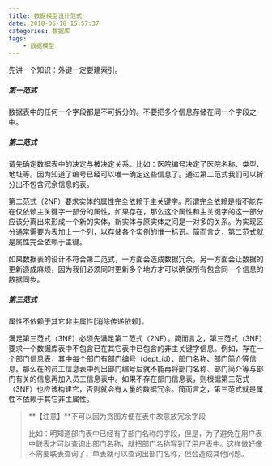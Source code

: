 ```yaml
---
title: 数据模型设计范式
date: 2018-06-18 15:57:37
categories: 数据库
tags: 
    - 数据模型
---
```


先讲一个知识：外键一定要建索引。

##### 第一范式

数据表中的任何一个字段都是不可拆分的。不要把多个信息存储在同一个字段之中。

##### 第二范式

请先确定数据表中的决定与被决定关系。比如：医院编号决定了医院名称、类型、地址等。因为知道了编号已经可以唯一确定这些信息了。通过第二范式我们可以拆分出不包含冗余信息的表。

第二范式（2NF）要求实体的属性完全依赖于主关键字。所谓完全依赖是指不能存在仅依赖主关键字一部分的属性，如果存在，那么这个属性和主关键字的这一部分应该分离出来形成一个新的实体，新实体与原实体之间是一对多的关系。为实现区分通常需要为表加上一个列，以存储各个实例的惟一标识。简而言之，第二范式就是属性完全依赖于主键。

如果数据表的设计不符合第二范式，一方面会造成数据冗余，另一方面会让数据的更新造成麻烦，因为我们必须同时更新多个地方才可以确保所有包含同一个信息的数据同步。

##### 第三范式

属性不依赖于其它非主属性[消除传递依赖]。

满足第三范式（3NF）必须先满足第二范式（2NF）。简而言之，第三范式（3NF）要求一个数据库表中不包含已在其它表中已包含的非主关键字信息。例如，存在一个部门信息表，其中每个部门有部门编号（dept_id）、部门名称、部门简介等信息。那么在的员工信息表中列出部门编号后就不能再将部门名称、部门简介等与部门有关的信息再加入员工信息表中。如果不存在部门信息表，则根据第三范式（3NF）也应该构建它，否则就会有大量的数据冗余。简而言之，第三范式就是属性不依赖于其它非主属性。

>**【注意】**不可以因为贪图方便在表中故意放冗余字段
>
>比如：明知道部门表中已经有了部门名称的字段，但是，为了避免在用户表中联表才可以查询出部门名称，就把部门名称写到了用户表中。这样做好像不需要联表查询了，单表就可以查询出部门名称，但会造成其他问题。


